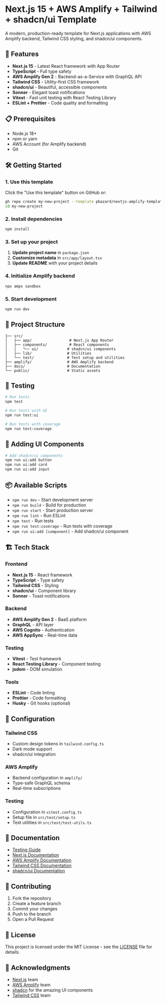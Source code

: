 # Next.js 15 + AWS Amplify + Tailwind + shadcn/ui Template

A modern, production-ready template for Next.js applications with AWS Amplify backend, Tailwind CSS styling, and shadcn/ui components.

## 🚀 Features

- **Next.js 15** - Latest React framework with App Router
- **TypeScript** - Full type safety
- **AWS Amplify Gen 2** - Backend-as-a-Service with GraphQL API
- **Tailwind CSS** - Utility-first CSS framework
- **shadcn/ui** - Beautiful, accessible components
- **Sonner** - Elegant toast notifications
- **Vitest** - Fast unit testing with React Testing Library
- **ESLint + Prettier** - Code quality and formatting

## 📋 Prerequisites

- Node.js 18+ 
- npm or yarn
- AWS Account (for Amplify backend)
- Git

## 🛠️ Getting Started

### 1. Use this template

Click the "Use this template" button on GitHub or:

```bash
gh repo create my-new-project --template pbazard/nextjs-amplify-template
cd my-new-project
```

### 2. Install dependencies

```bash
npm install
```

### 3. Set up your project

1. **Update project name** in `package.json`
2. **Customize metadata** in `src/app/layout.tsx`
3. **Update README** with your project details

### 4. Initialize Amplify backend

```bash
npx ampx sandbox
```

### 5. Start development

```bash
npm run dev
```

## 📁 Project Structure

```
├── src/
│   ├── app/                 # Next.js App Router
│   ├── components/          # React components
│   │   └── ui/             # shadcn/ui components
│   ├── lib/                # Utilities
│   └── test/               # Test setup and utilities
├── amplify/                # AWS Amplify backend
├── docs/                   # Documentation
└── public/                 # Static assets
```

## 🧪 Testing

```bash
# Run tests
npm test

# Run tests with UI
npm run test:ui

# Run tests with coverage
npm run test:coverage
```

## 🎨 Adding UI Components

```bash
# Add shadcn/ui components
npm run ui:add button
npm run ui:add card
npm run ui:add input
```

## 📦 Available Scripts

- `npm run dev` - Start development server
- `npm run build` - Build for production
- `npm run start` - Start production server
- `npm run lint` - Run ESLint
- `npm test` - Run tests
- `npm run test:coverage` - Run tests with coverage
- `npm run ui:add [component]` - Add shadcn/ui component

## 🏗️ Tech Stack

### Frontend
- **Next.js 15** - React framework
- **TypeScript** - Type safety
- **Tailwind CSS** - Styling
- **shadcn/ui** - Component library
- **Sonner** - Toast notifications

### Backend
- **AWS Amplify Gen 2** - BaaS platform
- **GraphQL** - API layer
- **AWS Cognito** - Authentication
- **AWS AppSync** - Real-time data

### Testing
- **Vitest** - Test framework
- **React Testing Library** - Component testing
- **jsdom** - DOM simulation

### Tools
- **ESLint** - Code linting
- **Prettier** - Code formatting
- **Husky** - Git hooks (optional)

## 🔧 Configuration

### Tailwind CSS
- Custom design tokens in `tailwind.config.ts`
- Dark mode support
- shadcn/ui integration

### AWS Amplify
- Backend configuration in `amplify/`
- Type-safe GraphQL schema
- Real-time subscriptions

### Testing
- Configuration in `vitest.config.ts`
- Setup file in `src/test/setup.ts`
- Test utilities in `src/test/test-utils.ts`

## 📖 Documentation

- [Testing Guide](./docs/TESTING.md)
- [Next.js Documentation](https://nextjs.org/docs)
- [AWS Amplify Documentation](https://docs.amplify.aws/)
- [Tailwind CSS Documentation](https://tailwindcss.com/docs)
- [shadcn/ui Documentation](https://ui.shadcn.com/)

## 🤝 Contributing

1. Fork the repository
2. Create a feature branch
3. Commit your changes
4. Push to the branch
5. Open a Pull Request

## 📄 License

This project is licensed under the MIT License - see the [LICENSE](LICENSE) file for details.

## 🙏 Acknowledgments

- [Next.js](https://nextjs.org/) team
- [AWS Amplify](https://aws.amazon.com/amplify/) team
- [shadcn](https://github.com/shadcn) for the amazing UI components
- [Tailwind CSS](https://tailwindcss.com/) team
